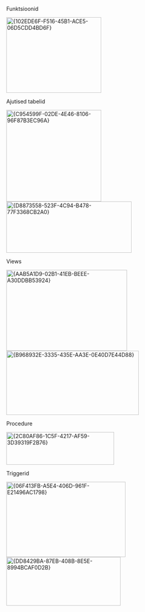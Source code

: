 Funktsioonid

<img width="250" height="199" alt="{102EDE6F-F516-45B1-ACE5-06D5CDD4BD6F}" src="https://github.com/user-attachments/assets/cd5b06cb-37c7-47b6-afb8-b498723a4b5b" />

Ajutised tabelid

<img width="250" height="241" alt="{C954599F-02DE-4E46-8106-96F87B3EC96A}" src="https://github.com/user-attachments/assets/596ee419-fc45-4d34-a7a6-92c52c0e5c98" />

<img width="330" height="135" alt="{D8873558-523F-4C94-B478-77F3368CB2A0}" src="https://github.com/user-attachments/assets/ad81fb35-9139-4c5f-8c83-209ab7aa2725" />


Views

<img width="318" height="213" alt="{AAB5A1D9-02B1-41EB-BEEE-A30DDBB53924}" src="https://github.com/user-attachments/assets/1f654419-c5ce-4739-9482-2c84a530bc4b" />

<img width="349" height="169" alt="{B968932E-3335-435E-AA3E-0E40D7E44D88}" src="https://github.com/user-attachments/assets/80cd66a6-86f3-4770-9642-4a7cbeab46f9" />


Procedure

<img width="284" height="86" alt="{2C80AF86-1C5F-4217-AF59-3D39319F2B76}" src="https://github.com/user-attachments/assets/04c8770c-df6c-4bb7-8e32-ea605f16866a" />

Triggerid

<img width="314" height="198" alt="{06F413FB-A5E4-406D-961F-E21496AC1798}" src="https://github.com/user-attachments/assets/a1c72d39-5839-4560-8a8e-01b3ee4cbeba" />

<img width="301" height="128" alt="{DD8429BA-87EB-408B-8E5E-8994BCAF0D2B}" src="https://github.com/user-attachments/assets/91bf8b65-ea61-43bb-9fa4-00298b0e94c5" />


